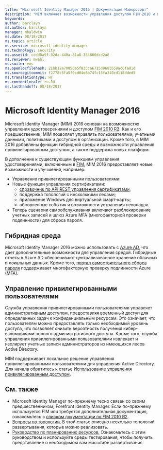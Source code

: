 ```yaml
---
title: "Microsoft Identity Manager 2016 | Документация Майкрософт"
description: "MIM включает возможности управления доступом FIM 2010 и помогает управлять пользователями, учетными данными, политиками и доступом в рамках организации."
keywords: 
author: barclayn
ms.author: barclayn
manager: mbaldwin
ms.date: 08/18/2017
ms.topic: article
ms.service: microsoft-identity-manager
ms.technology: security
ms.assetid: ccdd8a9f-02da-440a-81a8-354800dcd2a8
ms.reviewer: mwahl
ms.suite: ems
ms.openlocfilehash: 21bb12a70850a5f835ca6715d9683558ac6fad1d
ms.sourcegitcommit: f2778c5fa5f0cd04e8a74fc15fa340cd118dded5
ms.translationtype: HT
ms.contentlocale: ru-RU
ms.lasthandoff: 08/18/2017
---
```

# <a name="microsoft-identity-manager-2016"></a>Microsoft Identity Manager 2016

Microsoft Identity Manager (MIM) 2016 основан на возможностях управления удостоверениями и доступом [FIM 2010 R2](https://technet.microsoft.com/library/jj133885.aspx). Как и его предшественник, MIM позволяет управлять пользователями, учетными данными, политиками и доступом в организации.  Кроме того, в MIM 2016 добавлены функции гибридной среды и возможности управления привилегированным доступом, а также поддержка новых платформ.

В дополнение к существующим функциям управления удостоверениями, включенным в [FIM](https://technet.microsoft.com/library/jj133868), MIM 2016 предоставляет новые возможности и улучшения, например:

- Управление привилегированными пользователями.
- Новые функции управления сертификатами:
  - [справочник по API REST управления сертификатами](./reference/certificate-management-rest-api-reference.md);
  - поддержка топологий с несколькими лесами;
  - приложение Windows для виртуальной смарт-карты;
  - обновленные события и возможности устранения неполадок. 
- Теперь сценарии самообслуживания включают разблокирование учетных записей и шлюз Azure MFA (многофакторной проверки подлинности) для сброса пароля.

## <a name="hybrid-experience"></a>Гибридная среда

Microsoft Identity Manager 2016 можно использовать с [Azure AD](https://docs.microsoft.com/azure/active-directory/active-directory-whatis), что дает дополнительные возможности для управления средой. Гибридные отчеты в Azure AD обеспечивают централизованное хранение облачных и локальных данных. Кроме того, [портал самостоятельного сброса пароля](working-with-self-service-password-reset.md) поддерживает многофакторную проверку подлинности Azure (MFA).

## <a name="privileged-identity-management"></a>Управление привилегированными пользователями

Служба управления привилегированными пользователями управляет административным доступом, предоставляя временный доступ для определенных задач к конфиденциальным ресурсам. Это означает, что пользователям можно предоставлять только необходимый уровень доступа, что позволяет снизить вероятность получения кибер-взломщиками полного административного доступа. Кроме того, служба управления привилегированными пользователями извлекает и изолирует учетные записи администраторов из имеющихся лесов Active Directory.

MIM поддерживает локальное решение управления привилегированными пользователями для управления Active Directory. Для начала обратитесь к статье [Использование управления привилегированным доступом](./pam/privileged-identity-management-for-active-directory-domain-services.md).

## <a name="related-topics"></a>См. также

- Microsoft Identity Manager по-прежнему тесно связан со своим предшественником, Forefront Identity Manager. Если по-прежнему используется FIM или требуется дополнительная документация, ознакомьтесь с [списком документации по FIM 2010 R2](https://technet.microsoft.com/library/jj133885.aspx).
- [Вопросы по топологии.](topology-considerations.md) В этой статье описано несколько топологий развертывания, которые можно реализовать.
- [Руководство по планированию ресурсов.](capacity-planning-guide.md) Ознакомьтесь с этим руководством и используйте среды тестирования, чтобы получить представление о необходимом вам масштабе развертывания.